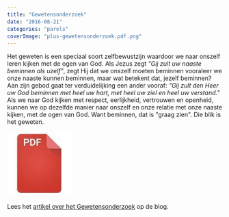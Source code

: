 ```yaml
---
title: "Gewetensonderzoek"
date: "2016-08-21"
categories: "parels"
coverImage: "plus-gewetensonderzoek.pdf.png"
---
```


Het geweten is een speciaal soort zelfbewustzijn waardoor we naar onszelf leren kijken met de ogen van God. Als Jezus zegt _"Gij zult uw naaste beminnen als uzelf"_, zegt Hij dat we onszelf moeten beminnen vooraleer we onze naaste kunnen beminnen, maar wat betekent dat, jezelf beminnen? Aan zijn gebod gaat ter verduidelijking een ander vooraf: _"Gij zult den Heer uw God beminnen met heel uw hart, met heel uw ziel en heel uw verstand."_ Als we naar God kijken met respect, eerlijkheid, vertrouwen en openheid, kunnen we op dezelfde manier naar onszelf en onze relatie met onze naaste kijken, met de ogen van God. Want beminnen, dat is "graag zien". Die blik is het geweten.

<!--more-->

[![pdf](images/2bdd26a893f94f1d69b5a89ee751a599-150x150.jpg)](https://storage.googleapis.com/geloven-leren/printerboekjes/plus-gewetensonderzoek.pdf)

Lees het [artikel over het Gewetensonderzoek](/blog/gewetensonderzoek-2/) op de blog.
